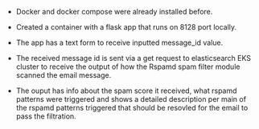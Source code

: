 - Docker and docker compose were already installed before.

- Created a container with a flask app that runs on 8128 port locally.

- The app has a text form to receive inputted message_id value.

- The received message id is sent via a get request to elasticsearch EKS cluster to receive the output of how the Rspamd spam filter module scanned the email message.

- The ouput has info about the spam score it received, what rspamd patterns were triggered and shows a detailed description per main of the rspamd patterns triggered that should be resovled for the email to pass the filtration.
